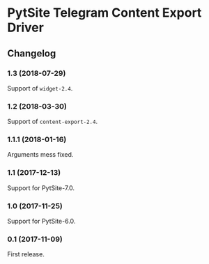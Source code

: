 # PytSite Telegram Content Export Driver


## Changelog


### 1.3 (2018-07-29)

Support of `widget-2.4`.


### 1.2 (2018-03-30)

Support of `content-export-2.4`.


### 1.1.1 (2018-01-16)

Arguments mess fixed.


### 1.1 (2017-12-13)

Support for PytSite-7.0.


### 1.0 (2017-11-25)

Support for PytSite-6.0.


### 0.1 (2017-11-09)

First release.
